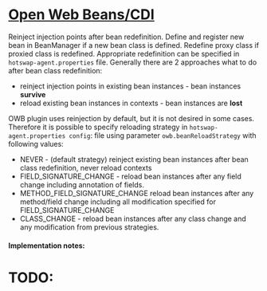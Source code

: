 [Open Web Beans/CDI](http://openwebbeans.apache.org/)
=====================================
Reinject injection points after bean redefinition. Define and register new bean in BeanManager if a new bean class is defined.
Redefine proxy class if proxied class is redefined. Appropriate redefinition can be specified in `hotswap-agent.properties` file. Generally
there are 2 approaches what to do after bean class redefinition:

* reinject injection points in existing bean instances - bean instances **survive**
* reload existing bean instances in contexts - bean instances are **lost**

OWB plugin uses reinjection by default, but it is not desired in some cases. Therefore it is possible to specify reloading strategy
in `hotswap-agent.properties config`: file using parameter `owb.beanReloadStrategy` with following values:

* NEVER - (default strategy) reinject existing bean instances after bean class redefinition, never reload contexts
* FIELD_SIGNATURE_CHANGE - reload bean instances after any field change including annotation of fields.
* METHOD_FIELD_SIGNATURE_CHANGE reload bean instances after any method/field change including all modification specified for FIELD_SIGNATURE_CHANGE
* CLASS_CHANGE - reload bean instances after any class change and any modification from previous strategies.

#### Implementation notes:

# TODO:
